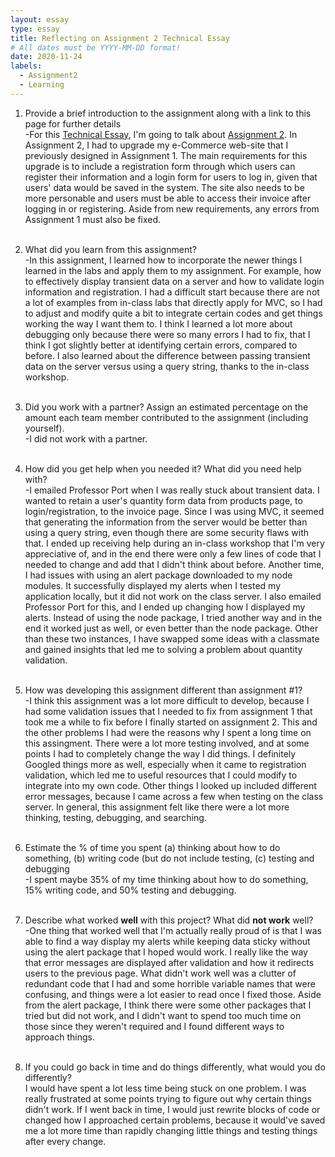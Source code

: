 ```yaml
---
layout: essay
type: essay
title: Reflecting on Assignment 2 Technical Essay
# All dates must be YYYY-MM-DD format!
date: 2020-11-24
labels:
  - Assignment2
  - Learning
---
```


1. Provide a brief introduction to the assignment along with a link to this page for further details<br>
-For this <a href="https://dport96.github.io/ITM352/morea/150.Assignment2/experience-Assignment2_retrospective.html">Technical Essay</a>, I'm going to talk about <a href="https://dport96.github.io/ITM352/morea/150.Assignment2/experience-Assignment2.html">Assignment 2</a>. In Assignment 2, I had to upgrade my e-Commerce web-site that I previously designed in Assignment 1. The main requirements for this upgrade is to include a registration form through which users can register their information and a login form for users to log in, given that users' data would be saved in the system. The site also needs to be more personable and users must be able to access their invoice after logging in or registering. Aside from new requirements, any errors from Assignment 1 must also be fixed.
<br><br>

2. What did you learn from this assignment?<br>
-In this assignment, I learned how to incorporate the newer things I learned in the labs and apply them to my assignment. For example, how to effectively display transient data on a server and how to validate login information and registration. I had a difficult start because there are not a lot of examples from in-class labs that directly apply for MVC, so I had to adjust and modify quite a bit to integrate certain codes and get things working the way I want them to. I think I learned a lot more about debugging only because there were so many errors I had to fix, that I think I got slightly better at identifying certain errors, compared to before. I also learned about the difference between passing transient data on the server versus using a query string, thanks to the in-class workshop.
<br><br>

3. Did you work with a partner? Assign an estimated percentage on the amount each team member contributed to the assignment (including yourself).<br>
-I did not work with a partner.
<br><br>

4. How did you get help when you needed it? What did you need help with?<br>
-I emailed Professor Port when I was really stuck about transient data. I wanted to retain a user's quantity form data from products page, to login/registration, to the invoice page. Since I was using MVC, it seemed that generating the information from the server would be better than using a query string, even though there are some security flaws with that. I ended up receiving help during an in-class workshop that I'm very appreciative of, and in the end there were only a few lines of code that I needed to change and add that I didn't think about before. Another time, I had issues with using an alert package downloaded to my node modules. It successfully displayed my alerts when I tested my application locally, but it did not work on the class server. I also emailed Professor Port for this, and I ended up changing how I displayed my alerts. Instead of using the node package, I tried another way and in the end it worked just as well, or even better than the node package. Other than these two instances, I have swapped some ideas with a classmate and gained insights that led me to solving a problem about quantity validation.
<br><br>

5. How was developing this assignment different than assignment #1?<br>
-I think this assignment was a lot more difficult to develop, because I had some validation issues that I needed to fix from assignment 1 that took me a while to fix before I finally started on assignment 2. This and the other problems I had were the reasons why I spent a long time on this assingment. There were a lot more testing involved, and at some points I had to completely change the way I did things. I definitely Googled things more as well, especially when it came to registration validation, which led me to useful resources that I could modify to integrate into my own code. Other things I looked up included different error messages, because I came across a few when testing on the class server. In general, this assignment felt like there were a lot more thinking, testing, debugging, and searching.
<br><br>

6. Estimate the % of time you spent (a) thinking about how to do something, (b) writing code (but do not include testing, (c) testing and debugging <br>
-I spent maybe 35% of my time thinking about how to do something, 15% writing code, and 50% testing and debugging.
<br><br>

7. Describe what worked <b>well</b> with this project? What did <b>not work</b> well?<br>
-One thing that worked well that I'm actually really proud of is that I was able to find a way display my alerts while keeping data sticky without using the alert package that I hoped would work. I really like the way that error messages are displayed after validation and how it redirects users to the previous page. What didn't work well was a clutter of redundant code that I had and some horrible variable names that were confusing, and things were a lot easier to read once I fixed those. Aside from the alert package, I think there were some other packages that I tried but did not work, and I didn't want to spend too much time on those since they weren't required and I found different ways to approach things.
<br><br>

8. If you could go back in time and do things differently, what would you do differently?<br>
I would have spent a lot less time being stuck on one problem. I was really frustrated at some points trying to figure out why certain things didn't work. If I went back in time, I would just rewrite blocks of code or changed how I approached certain problems, because it would've saved me a lot more time than rapidly changing little things and testing things after every change.
